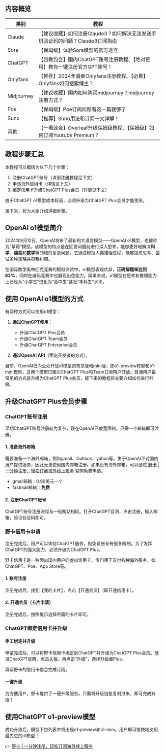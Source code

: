 ## 内容概览

| 类别       | 教程                                                      |
|------------|-----------------------------------------------------------|
| Claude     | 【建议收藏】如何注册Claude3？如何解决无法发送手机验证码的问题？Claude3订阅指南 |
| Sora       | 【保姆级】体验Sora模型的官方途径                         |
| ChatGPT    | 【包教包会】国内ChatGPT账号注册教程、【绝对管用】教你一键注册官方GPT账号！  |
| Onlyfans   | 【推荐】2024年最新Onlyfans注册教程、【必看】Onlyfans如何搜索博主？ |
| Midjourney | 【建议收藏】国内如何购买midjourney？midjourney注册方式？  |
| Poe        | 【保姆级】Poe订阅问题看这一篇就够了                       |
| Suno       | 【推荐】Suno用法和订阅一文详解！                         |
| 其他       | 【一看就会】Overleaf升级保姆级教程、【保姆级】如何订阅Youtube Premium？  |

## 教程步骤汇总

本教程可以概括为以下几个步骤：

1. 注册ChatGPT账号（详细注册教程见下文）
2. 申请海外信用卡（详情见下文）
3. 绑定信用卡升级ChatGPT Plus会员（详情见下文）

由于ChatGPT o1模型成本较高，必须升级为ChatGPT Plus会员才能使用。

接下来，将为大家介绍详细步骤。

## OpenAI o1模型简介

2024年9月12日，OpenAI发布了最新的大语言模型——OpenAI o1模型，也被称为“草莓”模型。该模型的特点是在回答问题前进行深入思考，能够更好地解决**科学**、**编程**和**数学**等领域的复杂问题。它通过模拟人类推理过程，能够提炼思考、尝试多种策略并自我纠错。

在国际数学奥林匹克竞赛的模拟测试中，o1模型表现优异，**正确解题率达到83%**，同时在编码竞赛中也展现出色能力。简单来说，o1模型在思考和推理能力上已经从“小学生”进化为“高中生”甚至“本科生”水平。

## 使用 OpenAI o1模型的方式

有两种方式可以使用o1模型：

1. **通过ChatGPT使用**：
   - 升级ChatGPT Plus会员
   - 升级ChatGPT Team会员
   - 升级ChatGPT Enterprise会员

2. **通过OpenAI API**（面向开发者的方式）。

目前，OpenAI已向公众开放o1模型的预览版和mini版，即o1-preview模型和o1-mini模型，这两个模型已面向ChatGPT Plus和Team订阅用户开放。普通用户最常见的方式是升级为ChatGPT Plus会员，接下来的教程将主要介绍如何进行升级。

## 升级ChatGPT Plus会员步骤

### ChatGPT账号注册

早期ChatGPT账号注册较为复杂，现在OpenAI已放宽限制，只需一个邮箱即可注册。

#### 1. 准备海外邮箱

需要准备一个海外邮箱，例如gmail、Outlook、yahoo等。由于OpenAI不对国内用户提供服务，因此无法使用国内邮箱注册。如果没有海外邮箱，可以通过 [野卡 | 一分钟注册，轻松订阅海外线上服务](https://bit.ly/bewildcard) 官网免费申请。

- gmail邮箱：0.99美元一个
- fastmail邮箱：**免费**

#### 2. 注册ChatGPT账号

ChatGPT账号注册流程与一般网站相同。打开ChatGPT官网，点击注册，输入邮箱，验证验证码即可。

### 野卡信用卡申请

注册完成后，用户可以体验ChatGPT服务，但免费账号有很多限制。为了发挥ChatGPT的强大能力，必须升级为ChatGPT Plus。

野卡信用卡是一种面向国内用户的虚拟信用卡，专门用于支付各种海外服务，如ChatGPT、Poe、App Store等。

#### 1. 账号注册

注册完成后，找到【我的卡片】，点击【开通会员】（即开通信用卡）。

#### 2. 开通会员（卡片申请）

注册完成后，按照提示选择所需的卡片即可。

### ChatGPT绑定信用卡并升级

#### 手工绑定并升级

申请完成后，可以将野卡信用卡绑定到ChatGPT并升级为ChatGPT Plus会员。登录ChatGPT官网，点击头像，再点击“升级”，选择升级至Plus。

填写野卡的信用卡信息完成订阅。

#### 一键升级

为方便用户，野卡提供了一键升级服务，只需将升级链接复制过来，即可完成升级！

## 使用ChatGPT o1-preview模型

成功升级后，模型下拉列表中将出现o1-preview和o1-mini，用户即可愉快地使用最先进的o1模型！

👉 [野卡 | 一分钟注册，轻松订阅海外线上服务](https://bit.ly/bewildcard)
